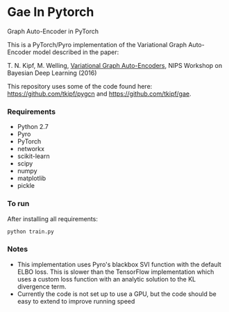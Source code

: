 # Gae In Pytorch
Graph Auto-Encoder in PyTorch

This is a PyTorch/Pyro implementation of the Variational Graph Auto-Encoder model described in the paper:
 
T. N. Kipf, M. Welling, [Variational Graph Auto-Encoders](https://arxiv.org/abs/1611.07308), NIPS Workshop on Bayesian Deep Learning (2016)

This repository uses some of the code found here: https://github.com/tkipf/pygcn and https://github.com/tkipf/gae. 

### Requirements
- Python 2.7
- Pyro
- PyTorch
- networkx
- scikit-learn
- scipy
- numpy
- matplotlib
- pickle


### To run
After installing all requirements:
```bash
python train.py
```

### Notes
- This implementation uses Pyro's blackbox SVI function with the default ELBO loss. This is slower than the TensorFlow implementation which uses a custom loss function with an analytic solution to the KL divergence term. 
- Currently the code is not set up to use a GPU, but the code should be easy to extend to improve running speed
